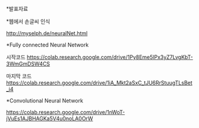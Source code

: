 *발표자료


*웹에서 손글씨 인식

http://myselph.de/neuralNet.html

*Fully connected Neural Network

시작코드
https://colab.research.google.com/drive/1Py8Eme5lPx3yZ7LvgKbT-3WmGmDSW4CS

마지막 코드
https://colab.research.google.com/drive/1iA_Mkt2aSxC_tJU6RrStuugTLsBet_i4

*Convolutional Neural Network

https://colab.research.google.com/drive/1nWoT-jVuEs1AJBHAGKa5V4u0noLA0OrW
